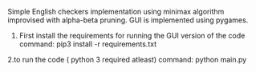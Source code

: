 Simple English checkers implementation using minimax algorithm improvised with alpha-beta pruning. GUI is implemented using pygames.

1. First install the requirements for running the GUI version of the code
   command: pip3 install -r requirements.txt

2.to run the code ( python 3 required atleast)
  command: python main.py
